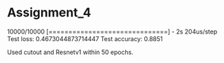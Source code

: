 # Assignment_4

10000/10000 [==============================] - 2s 204us/step
Test loss: 0.4673044873714447
Test accuracy: 0.8851



Used cutout and Resnetv1 within 50 epochs.
